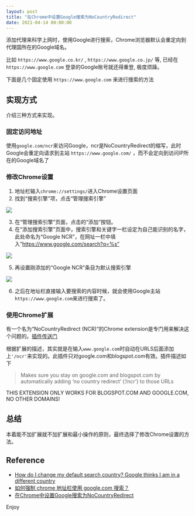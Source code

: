 ```yaml
---
layout: post
title: "在Chrome中设置Google搜索为NoCountryRedirect"
date: 2021-04-14 00:00:00
---
```


添加代理来科学上网时，使用Google进行搜索，Chrome浏览器默认会重定向到代理国所在的Google域名。  

比如 `https://www.google.co.kr/` , `https://www.google.co.jp/` 等, 已经在`https://www.google.com` 登录的Google账号就还得重登, 极度烦躁。

下面是几个固定使用 `https://www.google.com` 来进行搜索的方法

## 实现方式

介绍三种方式来实现。

### 固定访问地址

使用`google.com/ncr`来访问Google，ncr是NoCountryRedirect的缩写，此时Google会重定向请求到主站 `https://www.google.com/` ，而不会定向到访问IP所在的Google域名了

### 修改Chrome设置

1. 地址栏输入`chrome://settings/`进入Chrome设置页面
2. 找到“搜索引擎”项，点击“管理搜索引擎”

![](/images/2021/04/nocountryredirect/ncr-1.png#alt=Nginx)

3. 在“管理搜索引擎”页面，点击的“添加”按钮。
4. 在“添加搜索引擎”页面中，搜索引擎和关键字一栏设定为自己能识别的名字，此处命名为“Google NCR”，在网址一栏中填入”https://www.google.com/search?q=%s”

![](/images/2021/04/nocountryredirect/ncr-2.png#alt=Nginx)

5. 再设置刚添加的“Google NCR”条目为默认搜索引擎

![](/images/2021/04/nocountryredirect/ncr-3.png#alt=Nginx)

6. 之后在地址栏直接输入要搜索的内容时候，就会使用Google主站`https://www.google.com`来进行搜索了。

### 使用Chrome扩展

有一个名为“NoCountryRedirect (NCR)”的Chrome extension是专门用来解决这个问题的。[插件传送门](https://chrome.google.com/webstore/detail/nocountryredirect-ncr/ciboebddidackjicoeoiigdnbmchkdll)

根据扩展的描述，其实就是在输入`www.google.com`时自动在URLS后面添加上`'/ncr'`来实现的。此插件只对google.com和blogspot.com有效。插件描述如下

> Makes sure you stay on google.com and blogspot.com by automatically adding ‘no country redirect’ (‘/ncr’) to those URLs

THIS EXTENSION ONLY WORKS FOR BLOGSPOT.COM AND GOOGLE.COM, NO OTHER DOMAINS!


## 总结

本着能不加扩展就不加扩展和最小操作的原则，最终选择了修改Chrome设置的方法。

## Reference

- [How do I change my default search country? Google thinks I am in a different country](https://productforums.google.com/forum/#!topic/chrome/zXRG7-AEgfw)
- [如何强制 chrome 地址栏使用 google.com 搜索？](https://www.v2ex.com/t/159920)
- [在Chrome中设置Google搜索为NoCountryRedirect](https://www.jibing57.com/2018/03/15/how-to-set-chrome-to-use-google-with-NoCountryRedirect/)

Enjoy
